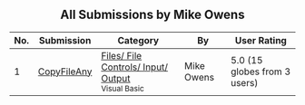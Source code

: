 ﻿<div align="center">

## All Submissions by Mike Owens

</div>

No.  | Submission | Category | By   | User Rating
---- | ---------- | -------- | ---- | -----------
1 | [CopyFileAny<br />](https://github.com/Planet-Source-Code/mike-owens-copyfileany__1-3324) | [Files/ File Controls/ Input/ Output<br /><sup>Visual Basic</sup>](../ByCategory/files-file-controls-input-output__1-3.md) | Mike Owens | 5.0 (15 globes from 3 users)
